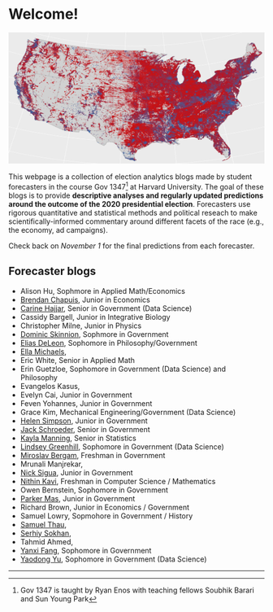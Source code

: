 # Welcome! 

![](map2016.png)

This webpage is a collection of election analytics blogs made by student forecasters in the course Gov 1347[^1] at Harvard University. The goal of these blogs is to provide **descriptive analyses and regularly updated predictions around the outcome of the 2020 presidential election**. Forecasters use rigorous quantitative and statistical methods and political reseach to make scientifically-informed commentary around different facets of the race (e.g., the economy, ad campaigns). 

Check back on *November 1* for the final predictions from each forecaster.


## Forecaster blogs

* Alison Hu, Sophmore in Applied Math/Economics
* [Brendan Chapuis](https://bchaps1999.github.io/2020_election_analytics/), Junior in Economics
* [Carine Hajjar](https://carine-h.github.io/), Senior in Government (Data Science)
* Cassidy Bargell, Junior in Integrative Biology
* Christopher Milne, Junior in Physics
* [Dominic Skinnion](https://dskinnion.github.io/Gov1347_Blog/), Sophmore in Government
* [Elias DeLeon](https://juggereggnog.github.io/Election-Analytics-Blog/), Sophomore in Philosophy/Government
* [Ella Michaels](https://ellamichaels.github.io/gov1347_blog/), 
* Eric White, Senior in Applied Math
* Erin Guetzloe, Sophomore in Government (Data Science) and Philosophy
* Evangelos Kasus, 
* Evelyn Cai, Junior in Government
* Feven Yohannes, Junior in Government
* Grace Kim, Mechanical Engineering/Government (Data Science)
* [Helen Simpson](https://hwsimpson33.github.io/pres2020/), Junior in Government
* [Jack Schroeder](https://jackmschroeder.github.io/Election-Analytics/), Senior in Government
* [Kayla Manning](https://kayla-manning.github.io/gov1347/), Senior in Statistics
* [Lindsey Greenhill](https://lindseygreenhill.github.io/Gov1347/), Sophomore in Government (Data Science)
* [Miroslav Bergam](https://mirobergam.github.io/Election-Analytics/), Freshman in Government
* Mrunali Manjrekar,
* [Nick Sigua](https://nick-sigua.github.io/Election_Analytics_Sigua/), Junior in Government
* [Nithin Kavi](https://thinkinavi24.github.io/ElectionAnalytics/), Freshman in Computer Science / Mathematics
* Owen Bernstein, Sophomore in Government
* [Parker Mas](https://parkermas.github.io/gov1347-blog/), Junior in Government
* Richard Brown, Junior in Economics / Government
* Samuel Lowry, Sopmohore in Government / History
* [Samuel Thau](https://samthau.github.io/gov1347/), 
* [Serhiy Sokhan](https://serhiys1.github.io/electionblog/), 
* Tahmid Ahmed,
* [Yanxi Fang](https://yanxifang.github.io/Gov-1347/), Sophomore in Government
* [Yaodong Yu](https://itsyaoyu.com/blog/), Sophomore in Government (Data Science)

---
[^1]: Gov 1347 is taught by Ryan Enos with teaching fellows Soubhik Barari and Sun Young Park
